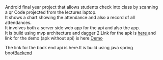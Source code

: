 Android final year project that allows students check into class by scanning a qr Code projected from the lectures laptop.<br>
It shows a chart showing the attendance and also a record of all attendances.<br>
It involves both a server side web app for the api and also the app.<br>
It is build using mvp architecture and dagger 2.Link for the apk is <a href="https://github.com/rakoi/Project_Android/raw/master/classeye.apk">here </a> and link for the demo (apk without
api) is here <a href="https://github.com/rakoi/Project_Android/raw/master/demo.apk">Demo</a>

The link for the back end api is here.It is build using java spring boot<a href="https://github.com/rakoi/ProjectWebApp">Backend</a>
